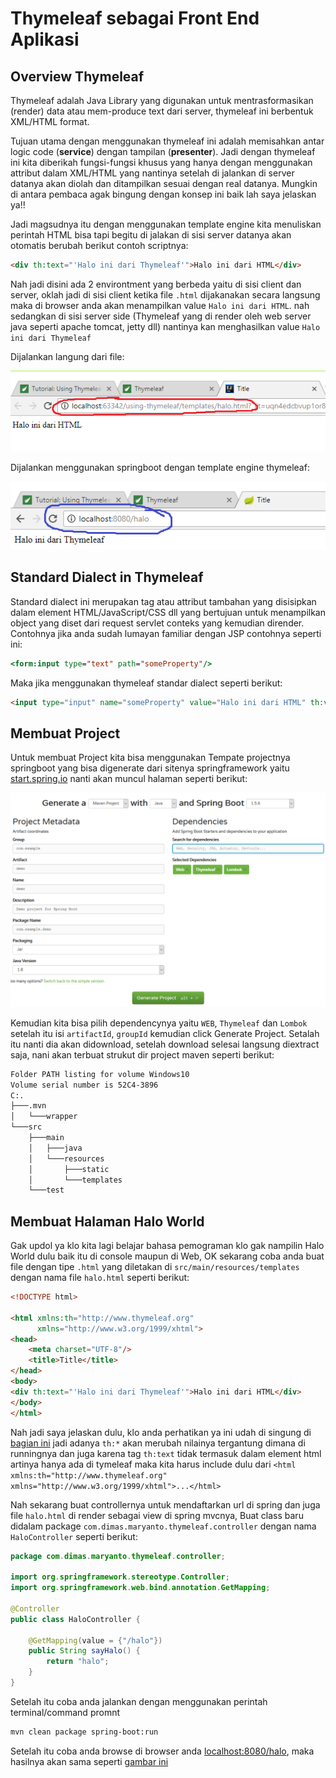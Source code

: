# Thymeleaf sebagai Front End Aplikasi

## Overview Thymeleaf

Thymeleaf adalah Java Library yang digunakan untuk mentrasformasikan (render) data 
atau mem-produce text dari server, thymeleaf ini berbentuk XML/HTML format.

Tujuan utama dengan menggunakan thymeleaf ini adalah memisahkan 
antar logic code (__service__) dengan tampilan (__presenter__). Jadi dengan thymeleaf ini
kita diberikah fungsi-fungsi khusus yang hanya dengan menggunakan attribut dalam XML/HTML
yang nantinya setelah di jalankan di server datanya akan diolah dan ditampilkan sesuai dengan real datanya.
Mungkin di antara pembaca agak bingung dengan konsep ini baik lah saya jelaskan ya!! 

Jadi magsudnya itu dengan menggunakan template engine kita menuliskan perintah HTML bisa tapi begitu di jalakan di 
sisi server datanya akan otomatis berubah berikut contoh scriptnya:

```html
<div th:text="'Halo ini dari Thymeleaf'">Halo ini dari HTML</div>
```

Nah jadi disini ada 2 environtment yang berbeda yaitu di sisi client dan server, oklah jadi di sisi client ketika file `.html` 
dijakanakan secara langsung maka di browser anda akan menampilkan value `Halo ini dari HTML`. nah sedangkan di sisi server side 
(Thymeleaf yang di render oleh web server java seperti apache tomcat, jetty dll) nantinya kan menghasilkan 
value `Halo ini dari Thymeleaf`

Dijalankan langung dari file:

![Halo HTML](images/halo-html.png)

Dijalankan menggunakan springboot dengan template engine thymeleaf:

![Halo Thymeleaf](images/halo-thymeleaf.png)

## Standard Dialect in Thymeleaf

Standard dialect ini merupakan tag atau attribut tambahan yang disisipkan dalam element HTML/JavaScript/CSS dll yang bertujuan 
untuk menampilkan object yang diset dari request servlet conteks yang kemudian dirender. Contohnya jika anda sudah lumayan familiar dengan JSP contohnya seperti ini:

```jsp
<form:input type="text" path="someProperty"/>
```

Maka jika menggunakan thymeleaf standar dialect seperti berikut:

```html
<input type="input" name="someProperty" value="Halo ini dari HTML" th:value="Halo ini dari Thymeleaf"/> 
```

## Membuat Project

Untuk membuat Project kita bisa menggunakan Tempate projectnya springboot yang bisa digenerate dari sitenya springframework yaitu
[start.spring.io](https://start.spring.io) nanti akan muncul halaman seperti berikut:

![Spring Boot Template Project](images/springboot-init.png)

Kemudian kita bisa pilih dependencynya yaitu `WEB`, `Thymeleaf` dan `Lombok` setelah itu isi `artifactId`, `groupId` kemudian click Generate Project.
Setalah itu nanti dia akan didownload, setelah download selesai langsung diextract saja, nani akan terbuat strukut dir project maven seperti berikut:

```bash
Folder PATH listing for volume Windows10
Volume serial number is 52C4-3896
C:.
├───.mvn
│   └───wrapper
└───src
    ├───main
    │   ├───java
    │   └───resources
    │       ├───static
    │       └───templates
    └───test
```

## Membuat Halaman Halo World

Gak updol ya klo kita lagi belajar bahasa pemograman klo gak nampilin Halo World dulu baik itu di console maupun di Web, 
OK sekarang coba anda buat file dengan tipe `.html` yang diletakan di `src/main/resources/templates` dengan nama file `halo.html` seperti berikut:

```html
<!DOCTYPE html>

<html xmlns:th="http://www.thymeleaf.org"
      xmlns="http://www.w3.org/1999/xhtml">
<head>
    <meta charset="UTF-8"/>
    <title>Title</title>
</head>
<body>
<div th:text="'Halo ini dari Thymeleaf'">Halo ini dari HTML</div>
</body>
</html>
```

Nah jadi saya jelaskan dulu, klo anda perhatikan ya ini udah di singung di [bagian ini](#overview_thymeleaf) jadi 
adanya `th:*` akan merubah nilainya tergantung dimana di runningnya dan juga karena tag `th:text` tidak termasuk dalam element html
artinya hanya ada di tymeleaf maka kita harus include dulu dari `<html xmlns:th="http://www.thymeleaf.org" xmlns="http://www.w3.org/1999/xhtml">...</html>`

Nah sekarang buat controllernya untuk mendaftarkan url di spring dan juga file `halo.html` di render sebagai view di spring mvcnya, 
Buat class baru didalam package `com.dimas.maryanto.thymeleaf.controller` dengan nama `HaloController` seperti berikut:

```java
package com.dimas.maryanto.thymeleaf.controller;

import org.springframework.stereotype.Controller;
import org.springframework.web.bind.annotation.GetMapping;

@Controller
public class HaloController {

    @GetMapping(value = {"/halo"})
    public String sayHalo() {
        return "halo";
    }
}
```

Setelah itu coba anda jalankan dengan menggunakan perintah terminal/command promnt 

```bash
mvn clean package spring-boot:run
```

Setelah itu coba anda browse di browser anda [localhost:8080/halo](http://localhost:8080/halo), maka hasilnya akan sama seperti [gambar ini](#halo_thymeleaf)